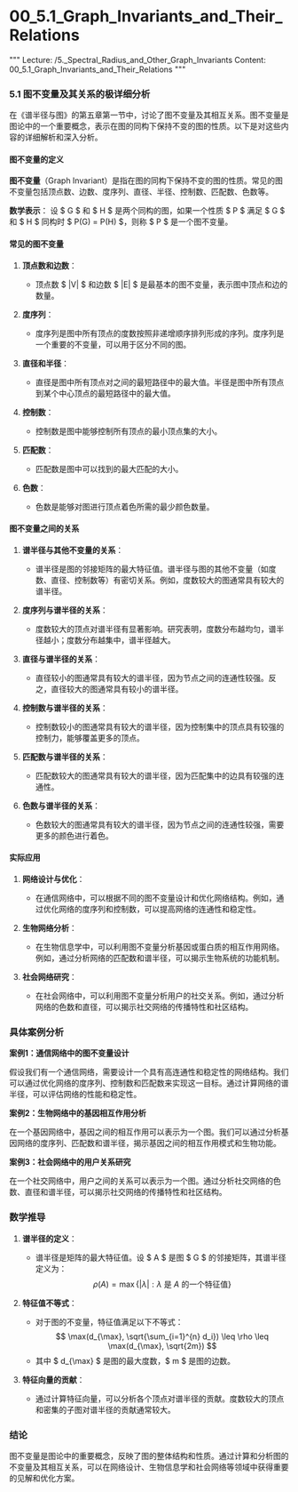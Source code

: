 # 00_5.1_Graph_Invariants_and_Their_Relations

"""
Lecture: /5._Spectral_Radius_and_Other_Graph_Invariants
Content: 00_5.1_Graph_Invariants_and_Their_Relations
"""

### 5.1 图不变量及其关系的极详细分析

在《谱半径与图》的第五章第一节中，讨论了图不变量及其相互关系。图不变量是图论中的一个重要概念，表示在图的同构下保持不变的图的性质。以下是对这些内容的详细解析和深入分析。

#### 图不变量的定义

**图不变量**（Graph Invariant）是指在图的同构下保持不变的图的性质。常见的图不变量包括顶点数、边数、度序列、直径、半径、控制数、匹配数、色数等。

**数学表示**：
设 $ G $ 和 $ H $ 是两个同构的图，如果一个性质 $ P $ 满足 $ G $ 和 $ H $ 同构时 $ P(G) = P(H) $，则称 $ P $ 是一个图不变量。

#### 常见的图不变量

1. **顶点数和边数**：
   - 顶点数 $ |V| $ 和边数 $ |E| $ 是最基本的图不变量，表示图中顶点和边的数量。

2. **度序列**：
   - 度序列是图中所有顶点的度数按照非递增顺序排列形成的序列。度序列是一个重要的不变量，可以用于区分不同的图。

3. **直径和半径**：
   - 直径是图中所有顶点对之间的最短路径中的最大值。半径是图中所有顶点到某个中心顶点的最短路径中的最大值。

4. **控制数**：
   - 控制数是图中能够控制所有顶点的最小顶点集的大小。

5. **匹配数**：
   - 匹配数是图中可以找到的最大匹配的大小。

6. **色数**：
   - 色数是能够对图进行顶点着色所需的最少颜色数量。

#### 图不变量之间的关系

1. **谱半径与其他不变量的关系**：
   - 谱半径是图的邻接矩阵的最大特征值。谱半径与图的其他不变量（如度数、直径、控制数等）有密切关系。例如，度数较大的图通常具有较大的谱半径。

2. **度序列与谱半径的关系**：
   - 度数较大的顶点对谱半径有显著影响。研究表明，度数分布越均匀，谱半径越小；度数分布越集中，谱半径越大。

3. **直径与谱半径的关系**：
   - 直径较小的图通常具有较大的谱半径，因为节点之间的连通性较强。反之，直径较大的图通常具有较小的谱半径。

4. **控制数与谱半径的关系**：
   - 控制数较小的图通常具有较大的谱半径，因为控制集中的顶点具有较强的控制力，能够覆盖更多的顶点。

5. **匹配数与谱半径的关系**：
   - 匹配数较大的图通常具有较大的谱半径，因为匹配集中的边具有较强的连通性。

6. **色数与谱半径的关系**：
   - 色数较大的图通常具有较大的谱半径，因为节点之间的连通性较强，需要更多的颜色进行着色。

#### 实际应用

1. **网络设计与优化**：
   - 在通信网络中，可以根据不同的图不变量设计和优化网络结构。例如，通过优化网络的度序列和控制数，可以提高网络的连通性和稳定性。

2. **生物网络分析**：
   - 在生物信息学中，可以利用图不变量分析基因或蛋白质的相互作用网络。例如，通过分析网络的匹配数和谱半径，可以揭示生物系统的功能机制。

3. **社会网络研究**：
   - 在社会网络中，可以利用图不变量分析用户的社交关系。例如，通过分析网络的色数和直径，可以揭示社交网络的传播特性和社区结构。

### 具体案例分析

**案例1：通信网络中的图不变量设计**

假设我们有一个通信网络，需要设计一个具有高连通性和稳定性的网络结构。我们可以通过优化网络的度序列、控制数和匹配数来实现这一目标。通过计算网络的谱半径，可以评估网络的性能和稳定性。

**案例2：生物网络中的基因相互作用分析**

在一个基因网络中，基因之间的相互作用可以表示为一个图。我们可以通过分析基因网络的度序列、匹配数和谱半径，揭示基因之间的相互作用模式和生物功能。

**案例3：社会网络中的用户关系研究**

在一个社交网络中，用户之间的关系可以表示为一个图。通过分析社交网络的色数、直径和谱半径，可以揭示社交网络的传播特性和社区结构。

### 数学推导

1. **谱半径的定义**：
   - 谱半径是矩阵的最大特征值。设 $ A $ 是图 $ G $ 的邻接矩阵，其谱半径定义为：
     $$ \rho(A) = \max \{ |\lambda| : \lambda \text{ 是 } A \text{ 的一个特征值} \} $$

2. **特征值不等式**：
   - 对于图的不变量，特征值满足以下不等式：
     $$ \max(d_{\max}, \sqrt{\sum_{i=1}^{n} d_i}) \leq \rho \leq \max(d_{\max}, \sqrt{2m}) $$
   - 其中 $ d_{\max} $ 是图的最大度数，$ m $ 是图的边数。

3. **特征向量的贡献**：
   - 通过计算特征向量，可以分析各个顶点对谱半径的贡献。度数较大的顶点和密集的子图对谱半径的贡献通常较大。

### 结论

图不变量是图论中的重要概念，反映了图的整体结构和性质。通过计算和分析图的不变量及其相互关系，可以在网络设计、生物信息学和社会网络等领域中获得重要的见解和优化方案。
